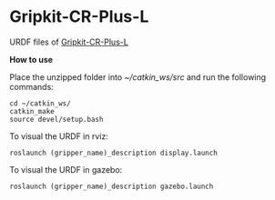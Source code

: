 # Gripkit-CR-Plus-L
URDF files of [Gripkit-CR-Plus-L](https://weiss-robotics.com/gripkit/)

**How to use**

Place the unzipped folder into *~/catkin_ws/src* and run the following commands:

    cd ~/catkin_ws/
    catkin_make
    source devel/setup.bash
    
To visual the URDF in rviz:  

    roslaunch (gripper_name)_description display.launch
    
To visual the URDF in gazebo:

    roslaunch (gripper_name)_description gazebo.launch 
